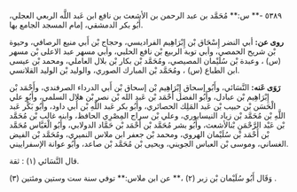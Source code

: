 ٥٣٨٩ -** س:** مُحَمَّد بن عبد الرحمن بن الأشعث بن نافع ابن عَبد اللَّه الربعي العجلي، أَبُو بكر الدمشقي، إمام المسجد الجامع بها.

**روى عن:** أبي النضر إِسْحَاق بْن إِبْرَاهِيم الفراديسي، وحجاج بْن أَبي منيع الرصافي، وحيوة بْن شريح الحمصي، وأبي توبة الربيع بْن نافع الحلبي، وأبي مسهر عبد الاعلى بْن مسهر (س) ، وعبدة بْن سُلَيْمان المصيصي، ومُحَمَّد بْن بكار بْن بلال العاملي، ومحمد بْن عيسى ابن الطباع (س) ، ومُحَمَّد بْن المبارك الصوري، والوليد بْن الوليد القلانسي.

**رَوَى عَنه:** النَّسَائي، وأَبُو إسحاق إِبْرَاهِيم بْن إسحاق بْن أَبي الدرداء الصرفندي، وأَحْمَد بْن إِبْرَاهِيم بْن عبادل، وأَبُو الفضل أَحْمَد بْن عَبد الله بْن نصر بْن هلال السلمي، وأَبُو علي الْحَسَن بْن حبيب بْن عَبد المَلِك الحصائري، وأَبُو بكر عَبد اللَّهِ بْن أَبي داود، وأَبُو بَكْر عَبد اللَّهِ بْن مُحَمَّد بْن زياد النيسابوري، وعلي بْن سراج المِصْرِي الحافظ، وابنه غالب بْن مُحَمَّد بْن عَبْد الرَّحْمَنِ بْنالأشعث، وأَبُو بشر مُحَمَّد بْن أَحْمَد بْن حَمَّاد الدولابي، وأَبُو الْعَبَّاس مُحَمَّد بْن أَحْمَد بْن سُلَيْمان الهروي، ومحمد بْن جعفر ابن ملاس النميري، ومُحَمَّد بْن الفيض الغساني، وموسى بْن العباس الجويني، ويحيى بْن مُحَمَّد بْن صاعد، وأَبُو عوانة الإسفراييني.

قال النَّسَائي (١) : ثقة.

وَقَال أَبُو سُلَيْمان بْن زبر (٢) ،** عن ابن ملاس:** توفي سنة ست وستين ومئتين (٣) .